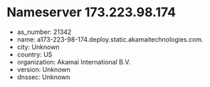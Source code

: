 # Nameserver 173.223.98.174

* as_number: 21342
* name: a173-223-98-174.deploy.static.akamaitechnologies.com.
* city: Unknown
* country: US
* organization: Akamai International B.V.
* version: Unknown
* dnssec: Unknown
